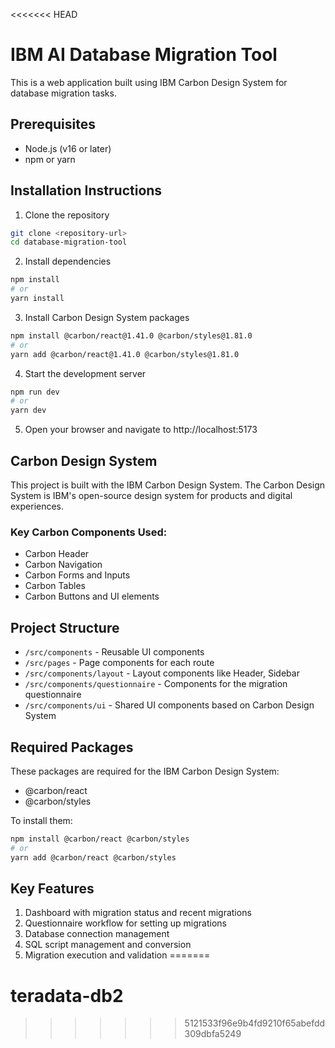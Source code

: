 <<<<<<< HEAD

# IBM AI Database Migration Tool

This is a web application built using IBM Carbon Design System for database migration tasks.

## Prerequisites

- Node.js (v16 or later)
- npm or yarn

## Installation Instructions

1. Clone the repository
```bash
git clone <repository-url>
cd database-migration-tool
```

2. Install dependencies
```bash
npm install
# or
yarn install
```

3. Install Carbon Design System packages
```bash
npm install @carbon/react@1.41.0 @carbon/styles@1.81.0
# or
yarn add @carbon/react@1.41.0 @carbon/styles@1.81.0
```

4. Start the development server
```bash
npm run dev
# or
yarn dev
```

5. Open your browser and navigate to http://localhost:5173

## Carbon Design System

This project is built with the IBM Carbon Design System. The Carbon Design System is IBM's open-source design system for products and digital experiences.

### Key Carbon Components Used:
- Carbon Header
- Carbon Navigation
- Carbon Forms and Inputs
- Carbon Tables
- Carbon Buttons and UI elements

## Project Structure

- `/src/components` - Reusable UI components
- `/src/pages` - Page components for each route
- `/src/components/layout` - Layout components like Header, Sidebar
- `/src/components/questionnaire` - Components for the migration questionnaire
- `/src/components/ui` - Shared UI components based on Carbon Design System

## Required Packages

These packages are required for the IBM Carbon Design System:
- @carbon/react
- @carbon/styles

To install them:
```bash
npm install @carbon/react @carbon/styles
# or
yarn add @carbon/react @carbon/styles
```

## Key Features

1. Dashboard with migration status and recent migrations
2. Questionnaire workflow for setting up migrations
3. Database connection management
4. SQL script management and conversion
5. Migration execution and validation
=======
# teradata-db2
>>>>>>> 5121533f96e9b4fd9210f65abefdd309dbfa5249
